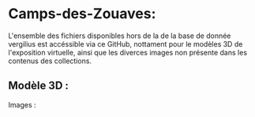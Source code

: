 # Camps-des-Zouaves: 

L'ensemble des fichiers disponibles hors de la de la base de donnée vergilius est accéssible via ce GitHub, nottament pour le modèles 3D de l'exposition virtuelle, ainsi que les diverces images non présente dans les contenus des collections.

Modèle 3D : 
- 

Images : 
